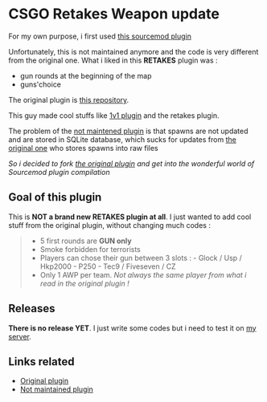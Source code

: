 CSGO Retakes Weapon update
===================
For my own purpose, i first used [this sourcemod plugin](https://forums.alliedmods.net/showthread.php?t=251829)

Unfortunately, this is not maintained anymore and the code is very different from the original one. What i liked in this **RETAKES** plugin was : 

 - gun rounds at the beginning of the map
 - guns'choice

The original plugin is [this repository](https://github.com/splewis/csgo-retakes).

This guy made cool stuffs like [1v1 plugin](https://github.com/splewis/csgo-multi-1v1) and the retakes plugin.

The problem of the [not maintened plugin](https://forums.alliedmods.net/showthread.php?t=251829) is that spawns are not updated and are stored in SQLite database, which sucks for updates from [the original one](https://github.com/splewis/csgo-retakes) who stores spawns into raw files

*So i decided to fork [the original plugin](https://github.com/splewis/csgo-retakes) and get into the wonderful world of Sourcemod plugin compilation*

Goal of this plugin
-------------

This is **NOT a brand new RETAKES plugin at all**. I just wanted to add cool stuff from the original plugin, without changing much codes :
> - 5 first rounds are **GUN only**
> - Smoke forbidden for terrorists
> - Players can chose their gun between 3 slots :
    - Glock / Usp / Hkp2000
    - P250 
    - Tec9 / Fiveseven / CZ
> - Only  1 AWP per team. 
> *Not always the same player from what i read in the original plugin !*

Releases
-------------
**There is no release YET**. I just write some codes but i need to test it on [my server](http://betweenyoureyes.com).

Links related
------------------
 - [Original plugin](https://github.com/splewis/csgo-retakes)
 - [Not maintained plugin](https://forums.alliedmods.net/showthread.php?t=251829)